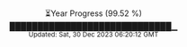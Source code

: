 <p align="center">
⏳Year Progress (99.52 %) <br>
█████████████████████████████▁ <br>
<sub>Updated: Sat, 30 Dec 2023 06:20:12 GMT</sub>
</p>

